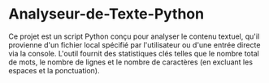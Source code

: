 # Analyseur-de-Texte-Python
Ce projet est un script Python conçu pour analyser le contenu textuel, qu'il provienne d'un fichier local spécifié par l'utilisateur ou d'une entrée directe via la console. L'outil fournit des statistiques clés telles que le nombre total de mots, le nombre de lignes et le nombre de caractères (en excluant les espaces et la ponctuation).
